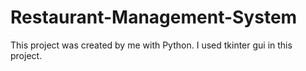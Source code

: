 # Restaurant-Management-System
This project was created by me with Python.
I used tkinter gui in this project.
